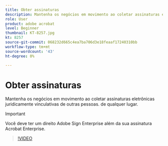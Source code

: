 ```yaml
---
title: Obter assinaturas
description: Mantenha os negócios em movimento ao coletar assinaturas eletrônicas juridicamente vinculativas de outras pessoas. de qualquer lugar
role: User
product: adobe acrobat
level: Beginner
thumbnail: KT-8257.jpg
kt: 8257
source-git-commit: 068232d665c4ea7ba706d3e18feaaf17240310bb
workflow-type: tm+mt
source-wordcount: '43'
ht-degree: 0%

---
```


# Obter assinaturas

Mantenha os negócios em movimento ao coletar assinaturas eletrônicas juridicamente vinculativas de outras pessoas. de qualquer lugar.

>[!IMPORTANT]
>
>Você deve ter um direito Adobe Sign Enterprise além da sua assinatura Acrobat Enterprise.

>[!VIDEO](https://video.tv.adobe.com/v/338359?hidetitle=true)

